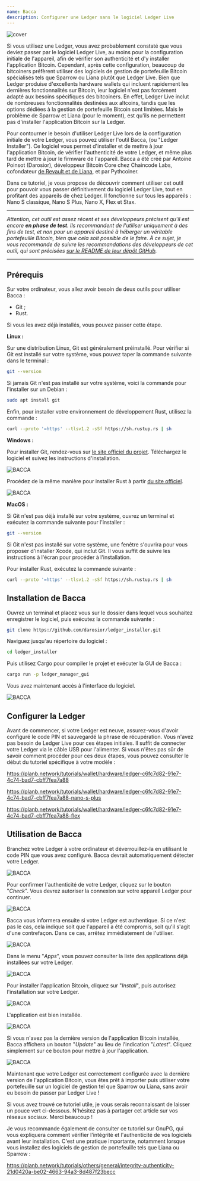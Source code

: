 ```yaml
---
name: Bacca
description: Configurer une Ledger sans le logiciel Ledger Live
---
```

![cover](assets/cover.webp)

Si vous utilisez une Ledger, vous avez probablement constaté que vous deviez passer par le logiciel Ledger Live, au moins pour la configuration initiale de l'appareil, afin de vérifier son authenticité et d'y installer l'application Bitcoin. Cependant, après cette configuration, beaucoup de bitcoiners préfèrent utiliser des logiciels de gestion de portefeuille Bitcoin spécialisés tels que Sparrow ou Liana plutôt que Ledger Live. Bien que Ledger produise d'excellents hardware wallets qui incluent rapidement les dernières fonctionnalités sur Bitcoin, leur logiciel n'est pas forcément adapté aux besoins spécifiques des bitcoiners. En effet, Ledger Live inclut de nombreuses fonctionnalités destinées aux altcoins, tandis que les options dédiées à la gestion de portefeuille Bitcoin sont limitées. Mais le problème de Sparrow et Liana (pour le moment), est qu'ils ne permettent pas d'installer l'application Bitcoin sur la Ledger.

Pour contourner le besoin d'utiliser Ledger Live lors de la configuration initiale de votre Ledger, vous pouvez utiliser l'outil Bacca, (ou "Ledger Installer"). Ce logiciel vous permet d'installer et de mettre à jour l'application Bitcoin, de vérifier l'authenticité de votre Ledger, et même plus tard de mettre à jour le firmware de l'appareil. Bacca a été créé par Antoine Poinsot (Darosior), développeur Bitcoin Core chez Chaincode Labs, cofondateur [de Revault et de Liana](https://wizardsardine.com/), et par Pythcoiner.

Dans ce tutoriel, je vous propose de découvrir comment utiliser cet outil pour pouvoir vous passer définitivement du logiciel Ledger Live, tout en profitant des appareils de chez Ledger. Il fonctionne sur tous les appareils : Nano S classique, Nano S Plus, Nano X, Flex et Stax.

---

*Attention, cet outil est assez récent et ses développeurs précisent qu'il est encore **en phase de test**. Ils recommandent de l'utiliser uniquement à des fins de test, et non pour un appareil destiné à héberger un véritable portefeuille Bitcoin, bien que cela soit possible de le faire. À ce sujet, je vous recommande de suivre les recommandations des développeurs de cet outil, qui sont précisées [sur le README de leur dépôt GitHub](https://github.com/darosior/ledger_installer).*

---

## Prérequis

Sur votre ordinateur, vous allez avoir besoin de deux outils pour utiliser Bacca : 
- Git ;
- Rust.

Si vous les avez déjà installés, vous pouvez passer cette étape.

**Linux :**

Sur une distribution Linux, Git est généralement préinstallé. Pour vérifier si Git est installé sur votre système, vous pouvez taper la commande suivante dans le terminal :

```bash
git --version
```

Si jamais Git n'est pas installé sur votre système, voici la commande pour l'installer sur un Debian : 

```bash
sudo apt install git
```

Enfin, pour installer votre environnement de développement Rust, utilisez la commande :

```bash
curl --proto '=https' --tlsv1.2 -sSf https://sh.rustup.rs | sh
```


**Windows :**

Pour installer Git, rendez-vous sur [le site officiel du projet](https://git-scm.com/). Téléchargez le logiciel et suivez les instructions d'installation.

![BACCA](assets/fr/01.webp)

Procédez de la même manière pour installer Rust à partir [du site officiel](https://www.rust-lang.org/tools/install).

![BACCA](assets/fr/02.webp)


**MacOS :**

Si Git n'est pas déjà installé sur votre système, ouvrez un terminal et exécutez la commande suivante pour l'installer :

```bash
git --version
```

Si Git n'est pas installé sur votre système, une fenêtre s'ouvrira pour vous proposer d'installer Xcode, qui inclut Git. Il vous suffit de suivre les instructions à l'écran pour procéder à l'installation.

Pour installer Rust, exécutez la commande suivante :

```bash
curl --proto '=https' --tlsv1.2 -sSf https://sh.rustup.rs | sh
```

## Installation de Bacca

Ouvrez un terminal et placez vous sur le dossier dans lequel vous souhaitez enregistrer le logiciel, puis exécutez la commande suivante :

```bash
git clone https://github.com/darosior/ledger_installer.git
```

Naviguez jusqu'au répertoire du logiciel :

```bash
cd ledger_installer
```

Puis utilisez Cargo pour compiler le projet et exécuter la GUI de Bacca :

```bash
cargo run -p ledger_manager_gui
```

Vous avez maintenant accès à l'interface du logiciel.

![BACCA](assets/fr/03.webp)

## Configurer la Ledger

Avant de commencer, si votre Ledger est neuve, assurez-vous d'avoir configuré le code PIN et sauvegardé la phrase de récupération. Vous n'avez pas besoin de Ledger Live pour ces étapes initiales. Il suffit de connecter votre Ledger via le câble USB pour l'alimenter. Si vous n'êtes pas sûr de savoir comment procéder pour ces deux étapes, vous pouvez consulter le début du tutoriel spécifique à votre modèle :

https://planb.network/tutorials/wallet/hardware/ledger-c6fc7d82-91e7-4c74-bad7-cbff7fea7a88

https://planb.network/tutorials/wallet/hardware/ledger-c6fc7d82-91e7-4c74-bad7-cbff7fea7a88-nano-s-plus

https://planb.network/tutorials/wallet/hardware/ledger-c6fc7d82-91e7-4c74-bad7-cbff7fea7a88-flex

## Utilisation de Bacca

Branchez votre Ledger à votre ordinateur et déverrouillez-la en utilisant le code PIN que vous avez configuré. Bacca devrait automatiquement détecter votre Ledger.

![BACCA](assets/fr/04.webp)

Pour confirmer l'authenticité de votre Ledger, cliquez sur le bouton "*Check*". Vous devrez autoriser la connexion sur votre appareil Ledger pour continuer.

![BACCA](assets/fr/05.webp)

Bacca vous informera ensuite si votre Ledger est authentique. Si ce n'est pas le cas, cela indique soit que l'appareil a été compromis, soit qu'il s'agit d'une contrefaçon. Dans ce cas, arrêtez immédiatement de l'utiliser.

![BACCA](assets/fr/06.webp)

Dans le menu "*Apps*", vous pouvez consulter la liste des applications déjà installées sur votre Ledger.

![BACCA](assets/fr/07.webp)

Pour installer l'application Bitcoin, cliquez sur "*Install*", puis autorisez l'installation sur votre Ledger.

![BACCA](assets/fr/08.webp)

L'application est bien installée.

![BACCA](assets/fr/09.webp)

Si vous n'avez pas la dernière version de l'application Bitcoin installée, Bacca affichera un bouton "*Update*" au lieu de l'indication "*Latest*". Cliquez simplement sur ce bouton pour mettre à jour l'application.

![BACCA](assets/fr/10.webp)

Maintenant que votre Ledger est correctement configurée avec la dernière version de l'application Bitcoin, vous êtes prêt à importer puis utiliser votre portefeuille sur un logiciel de gestion tel que Sparrow ou Liana, sans avoir eu besoin de passer par Ledger Live !

Si vous avez trouvé ce tutoriel utile, je vous serais reconnaissant de laisser un pouce vert ci-dessous. N'hésitez pas à partager cet article sur vos réseaux sociaux. Merci beaucoup !

Je vous recommande également de consulter ce tutoriel sur GnuPG, qui vous expliquera comment vérifier l'intégrité et l'authenticité de vos logiciels avant leur installation. C'est une pratique importante, notamment lorsque vous installez des logiciels de gestion de portefeuille tels que Liana ou Sparrow :

https://planb.network/tutorials/others/general/integrity-authenticity-21d0420a-be02-4663-94a3-8d487f23becc
